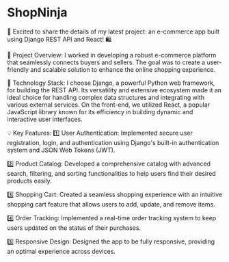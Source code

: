 # ShopNinja

🚀 Excited to share the details of my latest project: an e-commerce app built using Django REST API and React! 🛍️

📌 Project Overview:
I worked in developing a robust e-commerce platform that seamlessly connects buyers and sellers. The goal was to create a user-friendly and scalable solution to enhance the online shopping experience.

🔧 Technology Stack:
I choose Django, a powerful Python web framework, for building the REST API. Its versatility and extensive ecosystem made it an ideal choice for handling complex data structures and integrating with various external services. 
On the front-end, we utilized React, a popular JavaScript library known for its efficiency in building dynamic and interactive user interfaces.

💡 Key Features:
1️⃣ User Authentication: Implemented secure user registration, login, and authentication using Django's built-in authentication system and JSON Web Tokens (JWT).

2️⃣ Product Catalog: Developed a comprehensive catalog with advanced search, filtering, and sorting functionalities to help users find their desired products easily.

3️⃣ Shopping Cart: Created a seamless shopping experience with an intuitive shopping cart feature that allows users to add, update, and remove items.

4️⃣ Order Tracking: Implemented a real-time order tracking system to keep users updated on the status of their purchases.

5️⃣ Responsive Design: Designed the app to be fully responsive, providing an optimal experience across devices.
